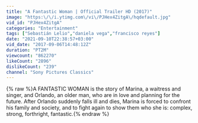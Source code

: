 ```yaml
---
title: "A Fantastic Woman | Official Trailer HD (2017)"
image: "https:\/\/i.ytimg.com\/vi\/PJHex4ZitgA\/hqdefault.jpg"
vid_id: "PJHex4ZitgA"
categories: "Entertainment"
tags: ["Sebastián Lelio","daniela vega","francisco reyes"]
date: "2021-09-10T22:38:57+03:00"
vid_date: "2017-09-06T14:48:12Z"
duration: "PT2M"
viewcount: "862270"
likeCount: "2896"
dislikeCount: "239"
channel: "Sony Pictures Classics"
---
```

{% raw %}A FANTASTIC WOMAN is the story of Marina, a waitress and singer, and Orlando, an older man, who are in love and planning for the future. After Orlando suddenly falls ill and dies, Marina is forced to confront his family and society, and to fight again to show them who she is: complex, strong, forthright, fantastic.{% endraw %}
